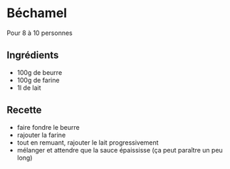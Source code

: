 Béchamel
========

Pour 8 à 10 personnes

Ingrédients
-----------

- 100g de beurre
- 100g de farine
- 1l de lait

Recette
-------

- faire fondre le beurre
- rajouter la farine
- tout en remuant, rajouter le lait progressivement
- mélanger et attendre que la sauce épaississe (ça peut paraître un peu long)